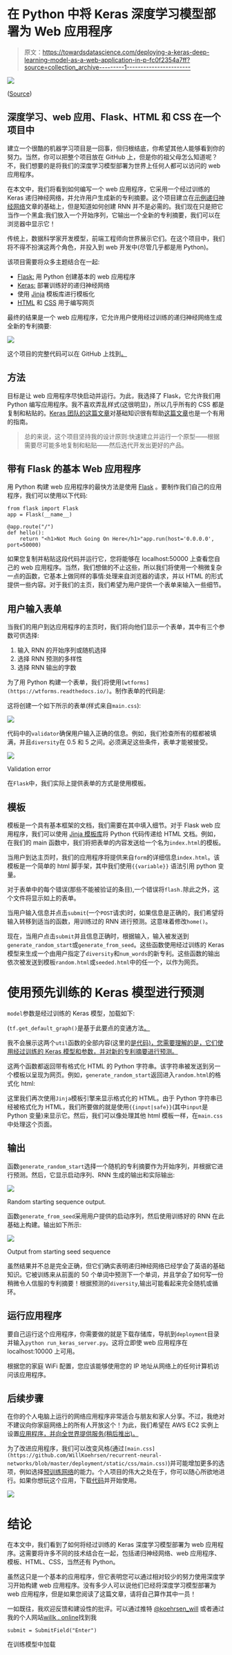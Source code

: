# 在 Python 中将 Keras 深度学习模型部署为 Web 应用程序

> 原文：<https://towardsdatascience.com/deploying-a-keras-deep-learning-model-as-a-web-application-in-p-fc0f2354a7ff?source=collection_archive---------1----------------------->

![](img/d934bc922a36d20ef0e4aae729c8ce90.png)

([Source](https://www.pexels.com/photo/sky-landmark-clouds-space-88214/))

## 深度学习、web 应用、Flask、HTML 和 CSS 在一个项目中

建立一个很酷的机器学习项目是一回事，但归根结底，你希望其他人能够看到你的努力。当然，你可以把整个项目放在 GitHub 上，但是你的祖父母怎么知道呢？不，我们想要的是将我们的深度学习模型部署为世界上任何人都可以访问的 web 应用程序。

在本文中，我们将看到如何编写一个 web 应用程序，它采用一个经过训练的 Keras 递归神经网络，并允许用户生成新的专利摘要。这个项目建立在[示例递归神经网络](https://medium.com/p/ffd204f99470?source=user_profile---------6------------------)文章的基础上，但是知道如何创建 RNN 并不是必需的。我们现在只是把它当作一个黑盒:我们放入一个开始序列，它输出一个全新的专利摘要，我们可以在浏览器中显示它！

传统上，数据科学家开发模型，前端工程师向世界展示它们。在这个项目中，我们将不得不扮演这两个角色，并投入到 web 开发中(尽管几乎都是用 Python)。

该项目需要将众多主题结合在一起:

*   [Flask:](http://flask.pocoo.org/) 用 Python 创建基本的 web 应用程序
*   [Keras:](http://keras.io) 部署训练好的递归神经网络
*   使用 [Jinja](http://jinja.pocoo.org/) 模板库进行模板化
*   [HTML](https://www.w3schools.com/html/) 和 [CSS](https://www.w3schools.com/html/html_css.asp) 用于编写网页

最终的结果是一个 web 应用程序，它允许用户使用经过训练的递归神经网络生成全新的专利摘要:

![](img/0fe0e0ad3c4fbd4117de4b46f6dc4794.png)

这个项目的完整代码可以在 GitHub 上找到[。](https://github.com/WillKoehrsen/recurrent-neural-networks)

## 方法

目标是让 web 应用程序尽快启动并运行。为此，我选择了 Flask，它允许我们用 Python 编写应用程序。我不喜欢弄乱样式(这很明显)，所以几乎所有的 CSS 都是复制和粘贴的。[Keras 团队的这篇文章](https://blog.keras.io/building-a-simple-keras-deep-learning-rest-api.html)对基础知识很有帮助[这篇文章](/deploying-keras-deep-learning-models-with-flask-5da4181436a2)也是一个有用的指南。

> 总的来说，这个项目坚持我的设计原则:快速建立并运行一个原型——根据需要尽可能多地复制和粘贴——然后迭代开发出更好的产品。

## 带有 Flask 的基本 Web 应用程序

用 Python 构建 web 应用程序的最快方法是使用 [Flask](http://flask.pocoo.org) 。要制作我们自己的应用程序，我们可以使用以下代码:

```
from flask import Flask
app = Flask(__name__)

@app.route("/")
def hello():
    return "<h1>Not Much Going On Here</h1>"app.run(host='0.0.0.0', port=50000)
```

如果您复制并粘贴这段代码并运行它，您将能够在 localhost:50000 上查看您自己的 web 应用程序。当然，我们想做的不止这些，所以我们将使用一个稍微复杂一点的函数，它基本上做同样的事情:处理来自浏览器的请求，并以 HTML 的形式提供一些内容。对于我们的主页，我们希望为用户提供一个表单来输入一些细节。

## 用户输入表单

当我们的用户到达应用程序的主页时，我们将向他们显示一个表单，其中有三个参数可供选择:

1.  输入 RNN 的开始序列或随机选择
2.  选择 RNN 预测的多样性
3.  选择 RNN 输出的字数

为了用 Python 构建一个表单，我们将使用`[wtforms](https://wtforms.readthedocs.io/)`。制作表单的代码是:

这将创建一个如下所示的表单(样式来自`main.css`):

![](img/c7d7023ba7e15a4b9822529a34bf80df.png)

代码中的`validator`确保用户输入正确的信息。例如，我们检查所有的框都被填满，并且`diversity`在 0.5 和 5 之间。必须满足这些条件，表单才能被接受。

![](img/37b2f8e16896b28cb13ec06a2eea084f.png)

Validation error

在`Flask`中，我们实际上提供表单的方式是使用模板。

## 模板

模板是一个具有基本框架的文档，我们需要在其中填入细节。对于 Flask web 应用程序，我们可以使用 [Jinja 模板库](http://jinja.pocoo.org/)将 Python 代码传递给 HTML 文档。例如，在我们的 main 函数中，我们将把表单的内容发送给一个名为`index.html`的模板。

当用户到达主页时，我们的应用程序将提供来自`form`的详细信息`index.html`。该模板是一个简单的 html 脚手架，其中我们使用`{{variable}}` 语法引用 python 变量。

对于表单中的每个错误(那些不能被验证的条目),一个错误将`flash.`除此之外，这个文件将显示如上的表单。

当用户输入信息并点击`submit`(一个`POST`请求)时，如果信息是正确的，我们希望将输入转移到适当的函数，用训练过的 RNN 进行预测。这意味着修改`home()`。

现在，当用户点击`submit`并且信息正确时，根据输入，输入被发送到`generate_random_start`或`generate_from_seed`。这些函数使用经过训练的 Keras 模型来生成一个由用户指定了`diversity`和`num_words`的新专利。这些函数的输出依次被发送到模板`random.html`或`seeded.html`中的任一个，以作为网页。

# 使用预先训练的 Keras 模型进行预测

`model`参数是经过训练的 Keras 模型，加载如下:

(`tf.get_default_graph()`是基于此要点的变通方法[。](https://gist.github.com/eyesonlyhack/2f0b20f1e73aaf5e9b83f49415f3601a)

我不会展示这两个`util`函数的全部内容(这里的[是代码)，您需要理解的是，它们使用经过训练的 Keras 模型和参数，并对新的专利摘要进行预测。](https://github.com/WillKoehrsen/recurrent-neural-networks/blob/master/deployment/utils.py)

这两个函数都返回带有格式化 HTML 的 Python 字符串。该字符串被发送到另一个模板以呈现为网页。例如，`generate_random_start`返回进入`random.html`的格式化 html:

这里我们再次使用`Jinja`模板引擎来显示格式化的 HTML。由于 Python 字符串已经被格式化为 HTML，我们所要做的就是使用`{{input|safe}}`(其中`input`是 Python 变量)来显示它。然后，我们可以像处理其他 html 模板一样，在`main.css`中处理这个页面。

## 输出

函数`generate_random_start`选择一个随机的专利摘要作为开始序列，并根据它进行预测。然后，它显示启动序列、RNN 生成的输出和实际输出:

![](img/b869096c30c425a4e62823b15be6bbc8.png)

Random starting sequence output.

函数`generate_from_seed`采用用户提供的启动序列，然后使用训练好的 RNN 在此基础上构建。输出如下所示:

![](img/49aad8ee259337159b3f7897e7df97b8.png)

Output from starting seed sequence

虽然结果并不总是完全正确，但它们确实表明递归神经网络已经学会了英语的基础知识。它被训练来从前面的 50 个单词中预测下一个单词，并且学会了如何写一份稍微令人信服的专利摘要！根据预测的`diversity`,输出可能看起来完全随机或循环。

## 运行应用程序

要自己运行这个应用程序，你需要做的就是下载存储库，导航到`deployment`目录并输入`python run_keras_server.py`。这将立即使 web 应用程序在 localhost:10000 上可用。

根据您的家庭 WiFi 配置，您应该能够使用您的 IP 地址从网络上的任何计算机访问该应用程序。

## 后续步骤

在你的个人电脑上运行的网络应用程序非常适合与朋友和家人分享。不过，我绝对不建议向你家庭网络上的所有人开放这个！为此，我们希望在 AWS EC2 实例上设置[应用程序，并向全世界提供服务(稍后推出)。](/deploying-keras-deep-learning-models-with-flask-5da4181436a2)

为了改进应用程序，我们可以改变风格(通过`[main.css](https://github.com/WillKoehrsen/recurrent-neural-networks/blob/master/deployment/static/css/main.css)`)并可能增加更多的选项，例如选择[预训练网络](https://github.com/WillKoehrsen/recurrent-neural-networks/tree/master/models)的能力。个人项目的伟大之处在于，你可以随心所欲地进行。如果你想玩这个应用，下载[代码](https://github.com/WillKoehrsen/recurrent-neural-networks)并开始使用。

![](img/1ad96008d21a81638b107292c07bb4c4.png)

# 结论

在本文中，我们看到了如何将经过训练的 Keras 深度学习模型部署为 web 应用程序。这需要将许多不同的技术结合在一起，包括递归神经网络、web 应用程序、模板、HTML、CSS，当然还有 Python。

虽然这只是一个基本的应用程序，但它表明您可以通过相对较少的努力使用深度学习开始构建 web 应用程序。没有多少人可以说他们已经将深度学习模型部署为 web 应用程序，但是如果您阅读了这篇文章，请将自己算作其中一员！

一如既往，我欢迎反馈和建设性的批评。可以通过推特 [@koehrsen_will](http://twitter.com/@koehrsen_will) 或者通过我的个人网站[willk . online](https://willk.online)找到我

```
submit = SubmitField("Enter")
```

在训练模型中加载